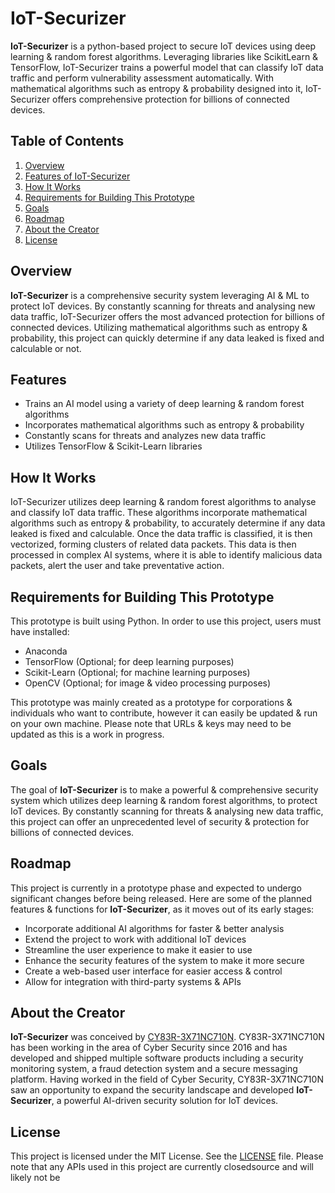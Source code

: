 

# IoT-Securizer

**IoT-Securizer** is a python-based project to secure IoT devices using deep learning & random forest algorithms. Leveraging libraries like ScikitLearn & TensorFlow, IoT-Securizer trains a powerful model that can classify IoT data traffic and perform vulnerability assessment automatically. With mathematical algorithms such as entropy & probability designed into it, IoT-Securizer offers comprehensive protection for billions of connected devices.

## Table of Contents

1. [Overview](#overview)
2. [Features of IoT-Securizer](#features)
3. [How It Works](#how-it-works)
4. [Requirements for Building This Prototype](#requirements)
5. [Goals](#goals)
6. [Roadmap](#roadmap)
7. [About the Creator](#creator)
8. [License](#license)

## Overview

**IoT-Securizer** is a comprehensive security system leveraging AI & ML to protect IoT devices. By constantly scanning for threats and analysing new data traffic, IoT-Securizer offers the most advanced protection for billions of connected devices. Utilizing mathematical algorithms such as entropy & probability, this project can quickly determine if any data leaked is fixed and calculable or not.

## Features

- Trains an AI model using a variety of deep learning & random forest algorithms
- Incorporates mathematical algorithms such as entropy & probability
- Constantly scans for threats and analyzes new data traffic
- Utilizes TensorFlow & Scikit-Learn libraries

## How It Works

IoT-Securizer utilizes deep learning & random forest algorithms to analyse and classify IoT data traffic. These algorithms incorporate mathematical algorithms such as entropy & probability, to accurately determine if any data leaked is fixed and calculable. Once the data traffic is classified, it is then vectorized, forming clusters of related data packets. This data is then processed in complex AI systems, where it is able to identify malicious data packets, alert the user and take preventative action.

## Requirements for Building This Prototype

This prototype is built using Python. In order to use this project, users must have installed:

- Anaconda
- TensorFlow (Optional; for deep learning purposes)
- Scikit-Learn (Optional; for machine learning purposes)
- OpenCV (Optional; for image & video processing purposes)

This prototype was mainly created as a prototype for corporations & individuals who want to contribute, however it can easily be updated & run on your own machine. Please note that URLs & keys may need to be updated as this is a work in progress.

## Goals

The goal of **IoT-Securizer** is to make a powerful & comprehensive security system which utilizes deep learning & random forest algorithms, to protect IoT devices. By constantly scanning for threats & analysing new data traffic, this project can offer an unprecedented level of security & protection for billions of connected devices.

## Roadmap

This project is currently in a prototype phase and expected to undergo significant changes before being released. Here are some of the planned features & functions for **IoT-Securizer**, as it moves out of its early stages:

- Incorporate additional AI algorithms for faster & better analysis
- Extend the project to work with additional IoT devices
- Streamline the user experience to make it easier to use
- Enhance the security features of the system to make it more secure
- Create a web-based user interface for easier access & control
- Allow for integration with third-party systems & APIs

## About the Creator

**IoT-Securizer** was conceived by [CY83R-3X71NC710N](https://github.com/CY83R-3X71NC710N). CY83R-3X71NC710N has been working in the area of Cyber Security since 2016 and has developed and shipped multiple software products including a security monitoring system, a fraud detection system and a secure messaging platform. Having worked in the field of Cyber Security, CY83R-3X71NC710N saw an opportunity to expand the security landscape and developed **IoT-Securizer**, a powerful AI-driven security solution for IoT devices.

## License

This project is licensed under the MIT License. See the [LICENSE](https://github.com/CY83R-3X71NC710N/IoT-Securizer/blob/main/LICENSE) file. Please note that any APIs used in this project are currently closedsource and will likely not be
